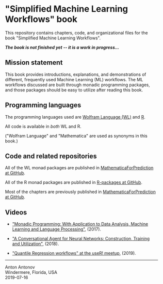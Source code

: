 # "Simplified Machine Learning Workflows" book

This repository contains chapters, code, and organizational files for the book "Simplified Machine Learning Workflows".

***The book is not finished yet -- it is a work in progress...***

## Mission statement 

This book provides introductions, explanations, and demonstrations of different, frequently used Machine Learning (ML) workflows.
The ML workflows discussed are built through monadic programming packages, and those packages should be easy to utilize 
after reading this book.

## Programming languages

The programming languages used are 
[Wolfram Language (WL)](https://www.wolfram.com/language/) 
and 
[R](https://www.r-project.org).
 
All code is available in *both* WL and R. 

("Wolfram Language" and "Mathematica" are used as synonyms in this book.)

## Code and related repositories

All of the WL monad packages are published in
[MathematicaForPrediction at GitHub](https://github.com/antononcube/MathematicaForPrediction/tree/master/MonadicProgramming).

All of the R monad packages are published in
[R-packages at GitHub](https://github.com/antononcube/R-packages).

Most of the chapters are previously published in
[MathematicaForPrediction at GitHub](https://github.com/antononcube/MathematicaForPrediction).

## Videos

- ["Monadic Programming: With Application to Data Analysis, Machine Learning and Language Processing"](https://www.youtube.com/watch?v=_cIFA5GHF58), (2017).

- ["A Conversational Agent for Neural Networks: Construction, Training and Utilization"](https://www.youtube.com/watch?v=9m6K2yISS0U), (2018).

- ["Quantile Regression workflows" at the useR! meetup](), (2019).

----
Anton Antonov   
Windermere, Florida, USA   
2019-07-16


